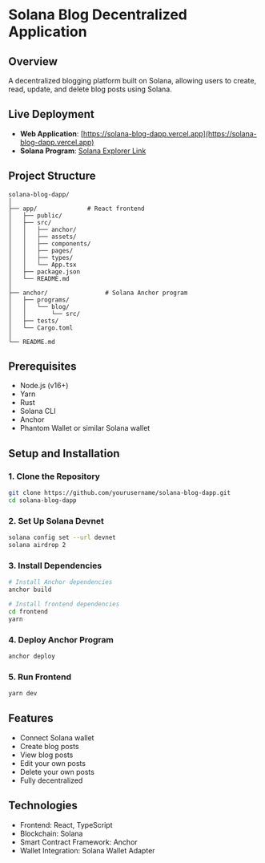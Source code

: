 # Solana Blog Decentralized Application

## Overview

A decentralized blogging platform built on Solana, allowing users to create, read, update, and delete blog posts using Solana.

## Live Deployment

- **Web Application**: [https://solana-blog-dapp.vercel.app](https://solana-blog-dapp.vercel.app)
- **Solana Program**: [Solana Explorer Link](https://solscan.io/account/8ouoyWWRuMmzGcJ64kpbQ8DCERKPX1k1JqDKbPJNN9ra?cluster=devnet)

## Project Structure

```
solana-blog-dapp/
│
├── app/              # React frontend
│   ├── public/
│   ├── src/
│   │   ├── anchor/
│   │   ├── assets/
│   │   ├── components/
│   │   ├── pages/
│   │   ├── types/
│   │   └── App.tsx
│   ├── package.json
│   └── README.md
│
├── anchor/                # Solana Anchor program
│   ├── programs/
│   │   └── blog/
│   │       └── src/
│   ├── tests/
│   └── Cargo.toml
│
└── README.md
```

## Prerequisites

- Node.js (v16+)
- Yarn
- Rust
- Solana CLI
- Anchor
- Phantom Wallet or similar Solana wallet

## Setup and Installation

### 1. Clone the Repository

```bash
git clone https://github.com/yourusername/solana-blog-dapp.git
cd solana-blog-dapp
```

### 2. Set Up Solana Devnet

```bash
solana config set --url devnet
solana airdrop 2
```

### 3. Install Dependencies

```bash
# Install Anchor dependencies
anchor build

# Install frontend dependencies
cd frontend
yarn
```

### 4. Deploy Anchor Program

```bash
anchor deploy
```

### 5. Run Frontend

```bash
yarn dev
```

## Features

- Connect Solana wallet
- Create blog posts
- View blog posts
- Edit your own posts
- Delete your own posts
- Fully decentralized

## Technologies

- Frontend: React, TypeScript
- Blockchain: Solana
- Smart Contract Framework: Anchor
- Wallet Integration: Solana Wallet Adapter
